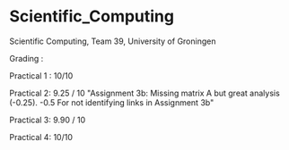 # Scientific_Computing
Scientific Computing, Team 39, University of Groningen

Grading :

Practical 1 : 10/10

Practical 2: 9.25 / 10  "Assignment 3b: Missing matrix A but great analysis (-0.25). -0.5 For not identifying links in Assignment 3b"

Practical 3: 9.90 / 10

Practical 4: 10/10
